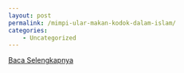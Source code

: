 ```yaml
---
layout: post
permalink: /mimpi-ular-makan-kodok-dalam-islam/
categories:
    - Uncategorized
---
```


[Baca Selengkapnya](/03)